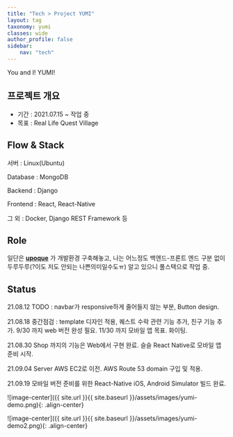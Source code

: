 ```yaml
---
title: "Tech > Project YUMI"
layout: tag
taxonomy: yumi
classes: wide
author_profile: false
sidebar:
    nav: "tech"
---
```


You and I! YUMI!

## 프로젝트 개요
- 기간 : 2021.07.15 ~ 작업 중
- 목표 : Real Life Quest Village

## Flow & Stack

서버 : Linux(Ubuntu)

Database : MongoDB

Backend : Django

Frontend : React, React-Native

그 외 : Docker, Django REST Framework 등

## Role

일단은 **[upoque](https://github.com/upoque)** 가 개발환경 구축해놓고, 나는 어느정도 백엔드-프론트 엔드 구분 없이 두루두루(?이도 저도 안되는 나쁜의미일수도ㅠ) 알고 있으니 풀스택으로 작업 중.

## Status

21.08.12 TODO : navbar가 responsive하게 줄어들지 않는 부분, Button design.

21.08.18 중간점검 : template 디자인 적용, 퀘스트 수락 관련 기능 추가, 친구 기능 추가. 9/30 까지 web 버전 완성 필요. 11/30 까지 모바일 앱 목표. 화이팅.

21.08.30 Shop 까지의 기능은 Web에서 구현 완료. 슬슬 React Native로 모바일 앱 준비 시작.

21.09.04 Server AWS EC2로 이전. AWS Route 53 domain 구입 및 적용.

21.09.19 모바일 버전 준비를 위한 React-Native iOS, Android Simulator 빌드 완료.

![image-center]({{ site.url }}{{ site.baseurl }}/assets/images/yumi-demo.png){: .align-center}

![image-center]({{ site.url }}{{ site.baseurl }}/assets/images/yumi-demo2.png){: .align-center}
